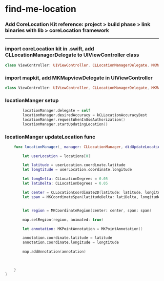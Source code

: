 # find-me-location

### Add CoreLocation Kit  reference: project > build phase > link binaries with lib > coreLocation framework


*** 


### import coreLocation kit in .swift, add CLLocationManagerDelegate to UIViewController class

```swift
class ViewController: UIViewController, CLLocationManagerDelegate, MKMapViewDelegate
```

### import mapkit, add MKMapviewDelegate in UIViewController 

```swift
class ViewController: UIViewController, CLLocationManagerDelegate, MKMapViewDelegate
```

### locationManger setup

```swift
        locationManager.delegate = self
        locationManager.desiredAccuracy = kCLLocationAccuracyBest
        locationManager.requestWhenInUseAuthorization()
        locationManager.startUpdatingLocation()
```

### locationManger updateLocation func 

```swift
    func locationManager(_ manager: CLLocationManager, didUpdateLocations locations: [CLLocation]) {
      
        let userLocation = locations[0]
        
        let latitude = userLocation.coordinate.latitude
        let longtitude = userLocation.coordinate.longitude
        
        let longDelta: CLLocationDegrees = 0.05
        let latiDelta: CLLocationDegrees = 0.05
        
        let center = CLLocationCoordinate2D(latitude: latitude, longitude: longtitude)
        let span = MKCoordinateSpan(latitudeDelta: latiDelta, longitudeDelta:longDelta)
        
        
        let region = MKCoordinateRegion(center: center, span: span)
        
        map.setRegion(region, animated: true)
        
        let annotation: MKPointAnnotation = MKPointAnnotation()
        
        annotation.coordinate.latitude = latitude
        annotation.coordinate.longitude = longtitude
        
        map.addAnnotation(annotation)
        
        
        
    }
}
```

